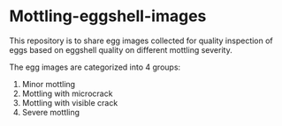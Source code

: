 # Mottling-eggshell-images
This repository is to share egg images collected for quality inspection of eggs based on eggshell quality on different mottling severity. 

The egg images are categorized into 4 groups:
1. Minor mottling 
2. Mottling with microcrack 
3. Mottling with visible crack 
4. Severe mottling
